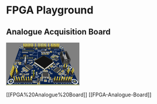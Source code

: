 # FPGA Playground

## Analogue Acquisition Board

<img src="images/FPGA_Analog_Board_3d.jpg" alt="isolated" width="200"/>

[[FPGA%20Analogue%20Board]]
[[FPGA-Analogue-Board]]
